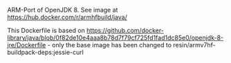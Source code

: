 ARM-Port of OpenJDK 8. 
See image at https://hub.docker.com/r/armhfbuild/java/

This Dockerfile is based on https://github.com/docker-library/java/blob/0f82de10e4aaa8b78d7f79cf725fd1fad1dc85e0/openjdk-8-jre/Dockerfile - only the base image has been changed to resin/armv7hf-buildpack-deps:jessie-curl
